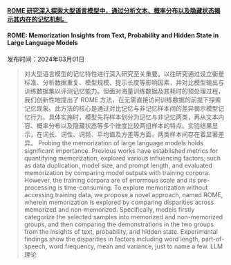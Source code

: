 #### [ROME 研究深入探索大型语言模型中，通过分析文本、概率分布以及隐藏状态揭示其内在的记忆机制。](https://arxiv.org/abs/2403.00510)
#### ROME: Memorization Insights from Text, Probability and Hidden State in Large Language Models
发布时间：2024年03月01日
> 对大型语言模型的记忆特性进行深入研究至关重要。以往研究通过设立衡量标准、分析数据重复、模型规模、提示长度等影响因素，并对比模型输出与训练数据集以评测记忆能力。但面对海量训练数据及其耗时的预处理过程，我们创新性地提出了 ROME 方法，在无需直接访问训练数据的前提下探索记忆现象。此方法的核心是通过对比记忆与非记忆样本间的差异揭示模型记忆行为。具体实施时，模型先将样本划分为记忆与非记忆两类，再从文本内容、概率分布以及隐藏状态等多个维度比较两组样本的特点。实验结果显示，在词长、词性、词频、平均值及方差等方面，两类样本间存在着显著差异。
> Probing the memorization of large language models holds significant importance. Previous works have established metrics for quantifying memorization, explored various influencing factors, such as data duplication, model size, and prompt length, and evaluated memorization by comparing model outputs with training corpora. However, the training corpora are of enormous scale and its pre-processing is time-consuming. To explore memorization without accessing training data, we propose a novel approach, named ROME, wherein memorization is explored by comparing disparities across memorized and non-memorized. Specifically, models firstly categorize the selected samples into memorized and non-memorized groups, and then comparing the demonstrations in the two groups from the insights of text, probability, and hidden state. Experimental findings show the disparities in factors including word length, part-of-speech, word frequency, mean and variance, just to name a few.
LLM理论